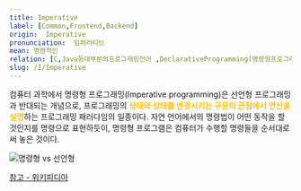 ```yaml
---
title: Imperative
label: [Common,Frontend,Backend]
origin:  Imperative
pronunciation:  임퍼러티브
mean: 명령적인
relation: [C,Java등대부분의프로그래밍언어 ,DeclarativeProgramming(명령형프로그래밍) ]
slug: /I/Imperative
---
```


<content>
<p>컴퓨터 과학에서 명령형 프로그래밍(Imperative programming)은 선언형 프로그래밍과 반대되는 개념으로, 프로그래밍의 <span style="color:#FFBF00; font-weight:bold;">상태와 상태를 변경시키는 구문의 관점에서 연산을 설명</span>하는 프로그래밍 패러다임의 일종이다. 자연 언어에서의 명령법이 어떤 동작을 할 것인지를 명령으로 표현하듯이, 명령형 프로그램은 컴퓨터가 수행할 명령들을 순서대로 써 놓은 것이다.</p><p><img src="../2TAT1C/Imperative_1.png" alt="명령형 vs 선언형" /></p><p><a href="https://ko.wikipedia.org/wiki/%EB%AA%85%EB%A0%B9%ED%98%95_%ED%94%84%EB%A1%9C%EA%B7%B8%EB%9E%98%EB%B0%8D">참고 - 위키피디아</a></p>
</content>
